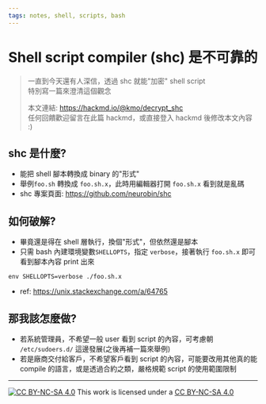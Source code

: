```yaml
---
tags: notes, shell, scripts, bash
---
```


# Shell script compiler (shc) 是不可靠的

> 一直到今天還有人深信，透過 shc 就能"加密" shell script  
> 特別寫一篇來澄清這個觀念  
>
> 本文連結: https://hackmd.io/@kmo/decrypt_shc  
> 任何回饋歡迎留言在此篇 hackmd，或直接登入 hackmd 後修改本文內容 :)  

## shc 是什麼?
- 能把 shell 腳本轉換成 binary 的"形式"
- 舉例`foo.sh` 轉換成 `foo.sh.x`，此時用編輯器打開 `foo.sh.x` 看到就是亂碼
- shc 專案頁面: https://github.com/neurobin/shc

## 如何破解?
- 畢竟還是得在 shell 層執行，換個"形式"，但依然還是腳本 
- 只需 bash 內建環境變數`SHELLOPTS`，指定 `verbose`，接著執行 `foo.sh.x` 即可看到腳本內容 print 出來
```bash=
env SHELLOPTS=verbose ./foo.sh.x
```
- ref: https://unix.stackexchange.com/a/64765

## 那我該怎麼做?
- 若系統管理員，不希望一般 user 看到 script 的內容，可考慮朝 `/etc/sudoers.d/` 這邊發展(之後再補一篇來舉例)
- 若是廠商交付給客戶，不希望客戶看到 script 的內容，可能要改用其他真的能 compile 的語言，或是透過合約之類，嚴格規範 script 的使用範圍限制

---
[![CC BY-NC-SA 4.0][cc-by-nc-sa-image]][cc-by-nc-sa] This work is licensed under a [CC BY-NC-SA 4.0][cc-by-nc-sa]

[cc-by-nc-sa]: https://creativecommons.org/licenses/by-nc-sa/4.0
[cc-by-nc-sa-image]: https://licensebuttons.net/l/by-nc-sa/4.0/88x31.png
